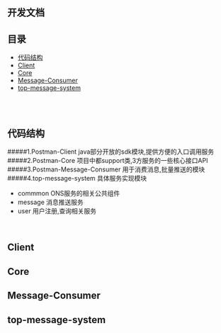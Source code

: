 开发文档
--------------
目录
-----------
 * [代码结构](#代码结构)
 * [Client](#Client) 
 * [Core](#Core) 
 * [Message-Consumer](#Message-Consumer) 
 * [top-message-system](#top-message-system) 
<br>
<br>


代码结构
------------
#####1.Postman-Client
java部分开放的sdk模块,提供方便的入口调用服务
<br>
#####2.Postman-Core
项目中都support类,3方服务的一些核心接口API
<br>
#####3.Postman-Message-Consumer
用于消费消息,批量推送的模块
<br>
#####4.top-message-system
具体服务实现模块
 * commmon
    ONS服务的相关公共组件
 * message
    消息推送服务
 * user
    用户注册,查询相关服务
<br>

Client
-------------


Core
-------------

Message-Consumer
-------------

top-message-system
-------------

